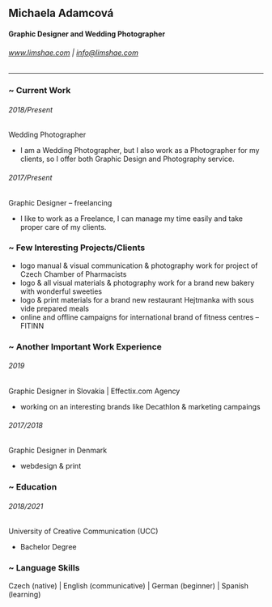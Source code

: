 ## Michaela Adamcová
#### Graphic Designer and Wedding Photographer
###### www.limshae.com | info@limshae.com

----

### ~ Current Work

###### 2018/Present
Wedding Photographer
- I am a Wedding Photographer, but I also work as a Photographer for my clients, so I offer both Graphic Design and Photography service.

###### 2017/Present
Graphic Designer – freelancing
- I like to work as a Freelance, I can manage my time easily and take proper care of my clients.

### ~ Few Interesting Projects/Clients
- logo manual & visual communication & photography work for project of Czech Chamber of Pharmacists
- logo & all visual materials & photography work for a brand new bakery with wonderful sweeties
- logo & print materials for a brand new restaurant Hejtmanka with sous vide prepared meals
- online and offline campaigns for international brand of fitness centres – FITINN

### ~ Another Important Work Experience

###### 2019
Graphic Designer in Slovakia | Effectix.com Agency
- working on an interesting brands like Decathlon & marketing campaings

###### 2017/2018
Graphic Designer in Denmark
- webdesign &  print

### ~ Education
###### 2018/2021
University of Creative Communication (UCC)
- Bachelor Degree

### ~ Language Skills
Czech (native) | English (communicative) | German (beginner) | Spanish (learning)
